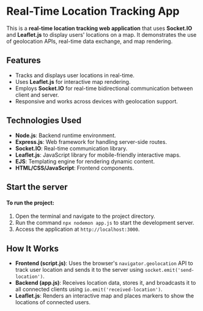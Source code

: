 <h1>Real-Time Location Tracking App</h1>

<p>This is a <strong>real-time location tracking web application</strong> that uses <strong>Socket.IO</strong> and <strong>Leaflet.js</strong> to display users' locations on a map. It demonstrates the use of geolocation APIs, real-time data exchange, and map rendering.</p>

<h2>Features</h2>
<ul>
  <li>Tracks and displays user locations in real-time.</li>
  <li>Uses <strong>Leaflet.js</strong> for interactive map rendering.</li>
  <li>Employs <strong>Socket.IO</strong> for real-time bidirectional communication between client and server.</li>
  <li>Responsive and works across devices with geolocation support.</li>
</ul>

<h2>Technologies Used</h2>
<ul>
  <li><strong>Node.js</strong>: Backend runtime environment.</li>
  <li><strong>Express.js</strong>: Web framework for handling server-side routes.</li>
  <li><strong>Socket.IO</strong>: Real-time communication library.</li>
  <li><strong>Leaflet.js</strong>: JavaScript library for mobile-friendly interactive maps.</li>
  <li><strong>EJS</strong>: Templating engine for rendering dynamic content.</li>
  <li><strong>HTML/CSS/JavaScript</strong>: Frontend components.</li>
</ul>

<h2>Start the server</h2>
<h4>To run the project:</h4>
<ol>
  <li>Open the terminal and navigate to the project directory.</li>
  <li>Run the command <code>npx nodemon app.js</code> to start the development server.</li>
  <li>Access the application at <code>http://localhost:3000</code>.</li>
</ol>

<h2>How It Works</h2>
<ul>
  <li><strong>Frontend (script.js)</strong>: Uses the browser's <code>navigator.geolocation</code> API to track user location and sends it to the server using <code>socket.emit('send-location')</code>.</li>
  <li><strong>Backend (app.js)</strong>: Receives location data, stores it, and broadcasts it to all connected clients using <code>io.emit('received-location')</code>.</li>
  <li><strong>Leaflet.js</strong>: Renders an interactive map and places markers to show the locations of connected users.</li>
</ul>
